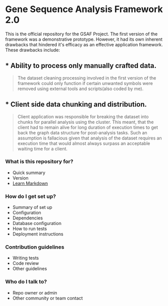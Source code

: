 # Gene Sequence Analysis Framework 2.0

This is the official repository for the GSAF Project. The first version of the framework was a demonstrative prototype. However, it had its own inherent drawbacks that hindered it's efficacy as an effective application framework. These drawbacks include:

## * Ability to process only manually crafted data.
>The dataset cleaning processing involved in the first version of the framework could only function if certain unwanted symbols were removed using external tools and scripts(also coded by me). 

## * Client side data chunking and distribution. 
>Client application was responsible for breaking the dataset into chunks for parallel analysis using the cluster. This meant, that the client had to remain alive for long duration of execution times to get back the graph data structure for post-analysis tasks. Such an assumption is fallacious given that analysis of the dataset requires an execution time that would almost always surpass an acceptable waiting time for a client. 


### What is this repository for? ###

* Quick summary
* Version
* [Learn Markdown](https://bitbucket.org/tutorials/markdowndemo)

### How do I get set up? ###

* Summary of set up
* Configuration
* Dependencies
* Database configuration
* How to run tests
* Deployment instructions

### Contribution guidelines ###

* Writing tests
* Code review
* Other guidelines

### Who do I talk to? ###

* Repo owner or admin
* Other community or team contact